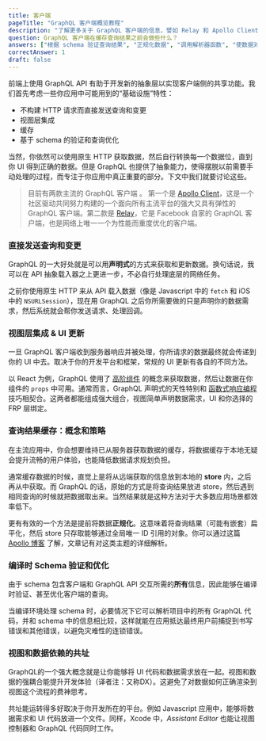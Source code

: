 ```yaml
---
title: 客户端
pageTitle: "GraphQL 客户端概览教程"
description: "了解更多关于 GraphQL 客户端的信息，譬如 Relay 和 Apollo Client，以及它们提供的特性，如缓存、schema 验证以及查询/视图共址。"
question: GraphQL 客户端在缓存查询结果之前会做些什么？
answers: ["根据 schema 验证查询结果", "正规化数据", "调用解析器函数", "使数据对 React 组件可用"]
correctAnswer: 1
draft: false
---
```



前端上使用 GraphQL API 有助于开发新的抽象层以实现客户端侧的共享功能。我们首先考虑一些你应用中可能用到的“基础设施”特性：

- 不构建 HTTP 请求而直接发送查询和变更
- 视图层集成
- 缓存
- 基于 schema 的验证和查询优化

当然，你依然可以使用原生 HTTP 获取数据，然后自行转换每一个数据位，直到你 UI 得到正确的数据。但是 GraphQL 也提供了抽象能力，使得摆脱以前需要手动处理的过程，而专注于你应用中真正重要的部分。下文中我们就要讨论这些。

> 目前有两款主流的 GraphQL 客户端 。 第一个是 [Apollo Client](http://dev.apollodata.com/)，这是一个社区驱动共同努力构建的一个面向所有主流平台的强大又具有弹性的 GraphQL 客户端。第二款是 [Relay](https://facebook.github.io/relay/)，它是 Facebook 自家的 GraphQL 客户端，也是网络上唯一一个为性能而重度优化的客户端。

### 直接发送查询和变更

GraphQL 的一大好处就是可以用**声明式**的方式来获取和更新数据。换句话说，我可以在 API 抽象载入器之上更进一步，不必自行处理底层的网络任务。

之前你使用原生 HTTP 来从 API 载入数据（像是 Javascript 中的 `fetch` 和 iOS 中的 `NSURLSession`），现在用 GraphQL 之后你所需要做的只是声明你的数据需求，然后系统就会帮你发送请求、处理回调。


### 视图层集成 & UI 更新

一旦 GraphQL 客户端收到服务器响应并被处理，你所请求的数据最终就会传递到你的 UI 中去。取决于你的开发平台和框架，常规的 UI 更新有各自的不同方法。

以 React 为例，GraphQL 使用了 [高阶组件](https://facebook.github.io/react/docs/higher-order-components.html) 的概念来获取数据，然后让数据在你组件的 `props` 中可用。通常而言，GraphQL 声明式的天性特别和 [函数式响应编程](https://en.wikipedia.org/wiki/Functional_reactive_programming) 技巧相契合。这两者都能组成强大组合，视图简单声明数据需求，UI 和你选择的 FRP 层绑定。


### 查询结果缓存：概念和策略

在主流应用中，你会想要维持已从服务器获取数据的缓存，将数据缓存于本地无疑会提升流畅的用户体验，也能降低数据请求规划负担。

通常缓存数据的时候，直觉上是将从远端获取的信息放到本地的 **store** 内，之后再从中获取。而 GraphQL 的话，原始的方式是将查询结果放进 store，然后遇到相同查询的时候就把数据取出来。当然结果就是这种方法对于大多数应用场景都效率低下。 

更有有效的一个方法是提前将数据**正规化**。这意味着将查询结果（可能有嵌套）扁平化，然后 store 只存取能够通过全局唯一 ID 引用的对象。你可以通过这篇 [Apollo 博客](http://dev.apollodata.com/core/how-it-works.html) 了解，文章记有对这类主题的详细解析。


### 编译时 Schema 验证和优化

由于 schema 包含客户端和 GraphQL API 交互所需的**所有**信息，因此能够在编译时验证、甚至优化客户端的查询。

当编译环境处理 schema 时，必要情况下它可以解析项目中的所有 GraphQL 代码，并和 schema 中的信息相比较，这样就能在应用抵达最终用户前捕捉到书写错误和其他错误，以避免灾难性的连锁错误。


### 视图和数据依赖的共址

GraphQL的一个强大概念就是让你能够将 UI 代码和数据需求放在一起。视图和数据的强耦合能提升开发体验（译者注：又称DX）。这避免了对数据如何正确渲染到视图这个流程的费神思考。

共址能运转得多好取决于你开发所在的平台。例如 Javascript 应用中，能够将数据需求和 UI 代码放进一个文件。同样，Xcode 中，_Assistant Editor_ 也能让视图控制器和 GraphQL 代码同时工作。

